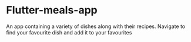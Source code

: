 # Flutter-meals-app
 An app containing a variety of dishes along with their recipes. Navigate to find your favourite dish and add it to your favourites
